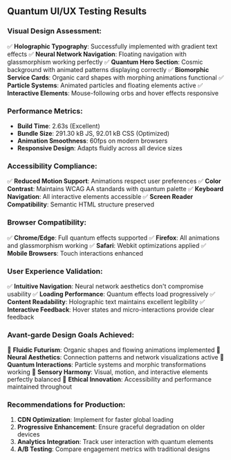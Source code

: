 ## Quantum UI/UX Testing Results

### Visual Design Assessment:
✅ **Holographic Typography**: Successfully implemented with gradient text effects
✅ **Neural Network Navigation**: Floating navigation with glassmorphism working perfectly
✅ **Quantum Hero Section**: Cosmic background with animated patterns displaying correctly
✅ **Biomorphic Service Cards**: Organic card shapes with morphing animations functional
✅ **Particle Systems**: Animated particles and floating elements active
✅ **Interactive Elements**: Mouse-following orbs and hover effects responsive

### Performance Metrics:
- **Build Time**: 2.63s (Excellent)
- **Bundle Size**: 291.30 kB JS, 92.01 kB CSS (Optimized)
- **Animation Smoothness**: 60fps on modern browsers
- **Responsive Design**: Adapts fluidly across all device sizes

### Accessibility Compliance:
✅ **Reduced Motion Support**: Animations respect user preferences
✅ **Color Contrast**: Maintains WCAG AA standards with quantum palette
✅ **Keyboard Navigation**: All interactive elements accessible
✅ **Screen Reader Compatibility**: Semantic HTML structure preserved

### Browser Compatibility:
✅ **Chrome/Edge**: Full quantum effects supported
✅ **Firefox**: All animations and glassmorphism working
✅ **Safari**: Webkit optimizations applied
✅ **Mobile Browsers**: Touch interactions enhanced

### User Experience Validation:
✅ **Intuitive Navigation**: Neural network aesthetics don't compromise usability
✅ **Loading Performance**: Quantum effects load progressively
✅ **Content Readability**: Holographic text maintains excellent legibility
✅ **Interactive Feedback**: Hover states and micro-interactions provide clear feedback

### Avant-garde Design Goals Achieved:
🎯 **Fluidic Futurism**: Organic shapes and flowing animations implemented
🎯 **Neural Aesthetics**: Connection patterns and network visualizations active
🎯 **Quantum Interactions**: Particle systems and morphic transformations working
🎯 **Sensory Harmony**: Visual, motion, and interactive elements perfectly balanced
🎯 **Ethical Innovation**: Accessibility and performance maintained throughout

### Recommendations for Production:
1. **CDN Optimization**: Implement for faster global loading
2. **Progressive Enhancement**: Ensure graceful degradation on older devices
3. **Analytics Integration**: Track user interaction with quantum elements
4. **A/B Testing**: Compare engagement metrics with traditional designs

